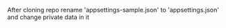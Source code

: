 After cloning repo rename 'appsettings-sample.json' to 'appsettings.json' and change private data in it
